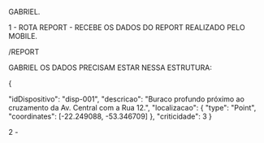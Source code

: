 GABRIEL.

1 - ROTA REPORT - RECEBE OS DADOS DO REPORT REALIZADO PELO MOBILE.

/REPORT

GABRIEL OS DADOS PRECISAM ESTAR NESSA ESTRUTURA:

{
  
  "idDispositivo": "disp-001",
  "descricao": "Buraco profundo próximo ao cruzamento da Av. Central com a Rua 12.",
  "localizacao": {
    "type": "Point",
    "coordinates": [-22.249088, -53.346709]
  },
  "criticidade": 3
}

2 - 



